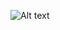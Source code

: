 ![Alt text](https://github.com/Dev-Chaudhari/Interactive-tsParticle-SVG-PolygonMask/issues?q=is%3Aissue%20state%3Aclosed)

